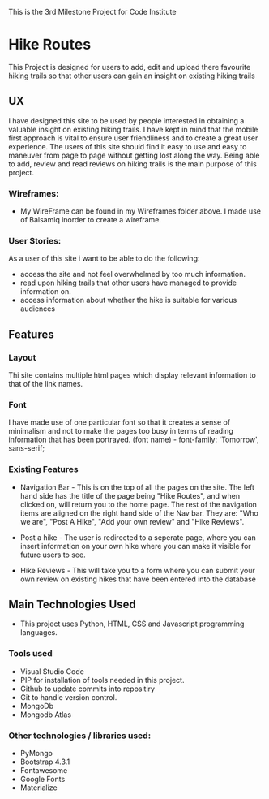 This is the 3rd Milestone Project for Code Institute

# Hike Routes

This Project is designed for users to add, edit and upload there favourite hiking trails so that other users can gain an insight on existing hiking trails

## UX

I have designed this site to be used by people interested in obtaining a valuable insight on existing hiking trails. I have kept in mind that the mobile first approach is vital to ensure user friendliness and to create a great user experience. The users of this site should find it easy to use and easy to maneuver from page to page without getting lost along the way. Being able to add, review and read reviews on hiking trails is the main purpose of this project.

### Wireframes: 
* My WireFrame can be found in my Wireframes folder above. I made use of Balsamiq inorder to create a wireframe.

### User Stories:
As a user of this site i want to be able to do the following:
* access the site and not feel overwhelmed by too much information.
* read upon hiking trails that other users have managed to provide information on.
* access information about whether the hike is suitable for various audiences

## Features

### Layout
Thi site contains multiple html pages which display relevant information to that of the link names.

### Font
I have made use of one particular font so that it creates a sense of minimalism and not to make the pages too busy in terms of reading information that has been portrayed. (font name) - font-family: 'Tomorrow', sans-serif;


### Existing Features
* Navigation Bar - This is on the top of all the pages on the site. The left hand side has the title of the page being "Hike Routes", and when clicked on, will return you to the home page. The rest of the navigation items are aligned on the right hand side of the Nav bar.   They are: "Who we are", "Post A Hike", "Add your own review" and "Hike Reviews". 


* Post a hike - The user is redirected to a seperate page, where you can insert information on your own hike where you can make it visible for future users to see.

* Hike Reviews - This will take you to a form where you can submit your own review on existing hikes that have been entered into the database

## Main Technologies Used

* This project uses Python, HTML, CSS and Javascript programming languages. 

### Tools used

* Visual Studio Code  
* PIP for installation of tools needed in this project.
* Github to update commits into repositiry
* Git to handle version control.
* MongoDb
* Mongodb Atlas

### Other technologies / libraries used:
* PyMongo 
* Bootstrap 4.3.1 
* Fontawesome 
* Google Fonts 
* Materialize

